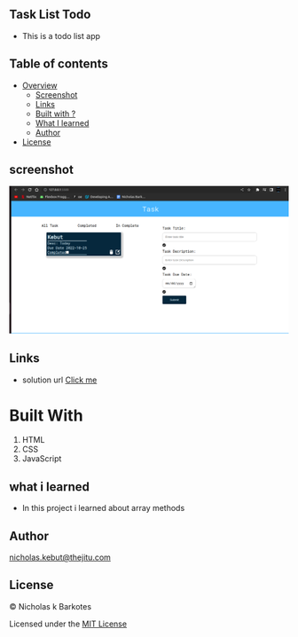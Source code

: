## Task List Todo

- This is a todo list app 

## Table of contents

- [Overview](#overview)
  - [Screenshot](#screenshot)
  - [Links](#links)
  - [Built with ?](#built-with)
  - [What I learned](#what-i-learned)
  - [Author](#author)
- [License](#license)

## screenshot

![](./images/screenshot.png)

## Links

- solution url [ Click me ](https://nicholasbarkote.github.io/Qr-code/)

# Built With

1. HTML
2. CSS
3. JavaScript

## what i learned 

- In this project i learned about array methods 

## Author

<a href="mailto:nicholas.kebut@thejitu.com">nicholas.kebut@thejitu.com</a>


## License

© Nicholas k Barkotes

Licensed under the [MIT License](LICENSE)